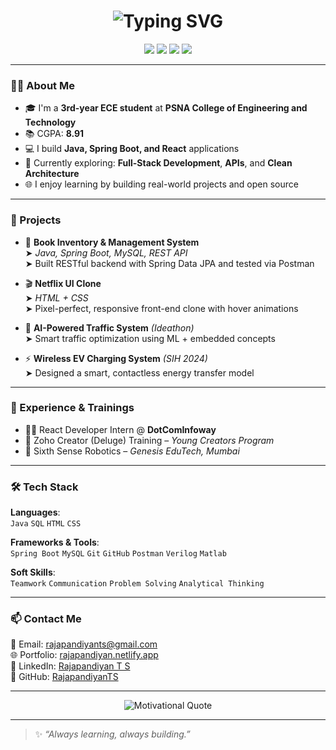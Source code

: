 <h1 align="center">
  <img src="https://readme-typing-svg.herokuapp.com?font=Fira+Code&weight=600&size=30&duration=4000&pause=1000&color=00E0FF&center=true&vCenter=true&multiline=true&width=800&lines=Hi+%F0%9F%91%8B%2C+I'm+Rajapandiyan+T+S;ECE+Student+%7C+Java+%2B+Spring+Boot+Developer;React+Enthusiast+%7C+Problem+Solver" alt="Typing SVG" />
</h1>

<p align="center">
  <a href="mailto:rajapandiyants@gmail.com"><img src="https://img.shields.io/badge/Gmail-D14836?style=for-the-badge&logo=gmail&logoColor=white"></a>
  <a href="https://www.linkedin.com/in/rajapandiyan-t-s-121801267/" target="_blank"><img src="https://img.shields.io/badge/LinkedIn-blue?style=for-the-badge&logo=linkedin&logoColor=white" /></a>
  <a href="https://github.com/RajapandiyanTS" target="_blank"><img src="https://img.shields.io/badge/GitHub-181717?style=for-the-badge&logo=github&logoColor=white" /></a>
  <a href="https://rajapandiyan.netlify.app/" target="_blank"><img src="https://img.shields.io/badge/Portfolio-18A303?style=for-the-badge&logo=google-chrome&logoColor=white" /></a>
</p>

---

### 👨‍💻 About Me

- 🎓 I'm a **3rd-year ECE student** at **PSNA College of Engineering and Technology**
- 📚 CGPA: **8.91**
- 💻 I build **Java, Spring Boot, and React** applications
- 🌱 Currently exploring: **Full-Stack Development**, **APIs**, and **Clean Architecture**
- 🌐 I enjoy learning by building real-world projects and open source

---

### 🔨 Projects

- 📘 **Book Inventory & Management System**  
  ➤ *Java, Spring Boot, MySQL, REST API*  
  ➤ Built RESTful backend with Spring Data JPA and tested via Postman

- 🎬 **Netflix UI Clone**  
  ➤ *HTML + CSS*  
  ➤ Pixel-perfect, responsive front-end clone with hover animations

- 🚦 **AI-Powered Traffic System** *(Ideathon)*  
  ➤ Smart traffic optimization using ML + embedded concepts

- ⚡ **Wireless EV Charging System** *(SIH 2024)*  
  ➤ Designed a smart, contactless energy transfer model

---

### 💼 Experience & Trainings

- 👨‍💻 React Developer Intern @ **DotComInfoway**
- 🧠 Zoho Creator (Deluge) Training – *Young Creators Program*
- 🤖 Sixth Sense Robotics – *Genesis EduTech, Mumbai*

---

### 🛠️ Tech Stack

**Languages**:  
`Java` `SQL` `HTML` `CSS`

**Frameworks & Tools**:  
`Spring Boot` `MySQL` `Git` `GitHub` `Postman` `Verilog` `Matlab`

**Soft Skills**:  
`Teamwork` `Communication` `Problem Solving` `Analytical Thinking`

---

### 📫 Contact Me

📩 Email: [rajapandiyants@gmail.com](mailto:rajapandiyants@gmail.com)  
🌐 Portfolio: [rajapandiyan.netlify.app](https://rajapandiyan.netlify.app)  
🔗 LinkedIn: [Rajapandiyan T S](https://linkedin.com/in/rajapandiyan-t-s-121801267)  
🐙 GitHub: [RajapandiyanTS](https://github.com/RajapandiyanTS)

---

<p align="center">
  <img src="https://quotes-github-readme.vercel.app/api?type=horizontal&theme=dark" alt="Motivational Quote">
</p>

---

> ✨ *“Always learning, always building.”*


